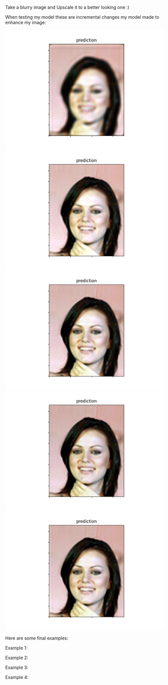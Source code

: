 Take a blurry image and Upscale it to a better looking one :)

When testing my model these are incremental changes my model made to enhance my image: 

![](TestingImages/epoch-0-prediction.png)
![](TestingImages/epoch-20-prediction.png)
![](TestingImages/epoch-40-prediction.png)
![](TestingImages/epoch-60-prediction.png)
![](TestingImages/epoch-80-prediction.png)

Here are some final examples: 

Example 1: 


Example 2: 


Example 3: 


Example 4: 
